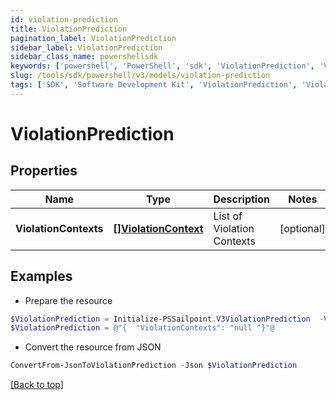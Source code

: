 ```yaml
---
id: violation-prediction
title: ViolationPrediction
pagination_label: ViolationPrediction
sidebar_label: ViolationPrediction
sidebar_class_name: powershellsdk
keywords: ['powershell', 'PowerShell', 'sdk', 'ViolationPrediction', 'ViolationPrediction'] 
slug: /tools/sdk/powershell/v3/models/violation-prediction
tags: ['SDK', 'Software Development Kit', 'ViolationPrediction', 'ViolationPrediction']
---
```



# ViolationPrediction

## Properties

Name | Type | Description | Notes
------------ | ------------- | ------------- | -------------
**ViolationContexts** | [**[]ViolationContext**](violation-context) | List of Violation Contexts | [optional] 

## Examples

- Prepare the resource
```powershell
$ViolationPrediction = Initialize-PSSailpoint.V3ViolationPrediction  -ViolationContexts null
$ViolationPrediction = @"{  "ViolationContexts": "null "}"@
```

- Convert the resource from JSON
```powershell
ConvertFrom-JsonToViolationPrediction -Json $ViolationPrediction
```


[[Back to top]](#) 

